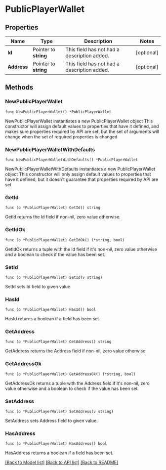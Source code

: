# PublicPlayerWallet

## Properties

Name | Type | Description | Notes
------------ | ------------- | ------------- | -------------
**Id** | Pointer to **string** | This field has not had a description added. | [optional] 
**Address** | Pointer to **string** | This field has not had a description added. | [optional] 

## Methods

### NewPublicPlayerWallet

`func NewPublicPlayerWallet() *PublicPlayerWallet`

NewPublicPlayerWallet instantiates a new PublicPlayerWallet object
This constructor will assign default values to properties that have it defined,
and makes sure properties required by API are set, but the set of arguments
will change when the set of required properties is changed

### NewPublicPlayerWalletWithDefaults

`func NewPublicPlayerWalletWithDefaults() *PublicPlayerWallet`

NewPublicPlayerWalletWithDefaults instantiates a new PublicPlayerWallet object
This constructor will only assign default values to properties that have it defined,
but it doesn't guarantee that properties required by API are set

### GetId

`func (o *PublicPlayerWallet) GetId() string`

GetId returns the Id field if non-nil, zero value otherwise.

### GetIdOk

`func (o *PublicPlayerWallet) GetIdOk() (*string, bool)`

GetIdOk returns a tuple with the Id field if it's non-nil, zero value otherwise
and a boolean to check if the value has been set.

### SetId

`func (o *PublicPlayerWallet) SetId(v string)`

SetId sets Id field to given value.

### HasId

`func (o *PublicPlayerWallet) HasId() bool`

HasId returns a boolean if a field has been set.

### GetAddress

`func (o *PublicPlayerWallet) GetAddress() string`

GetAddress returns the Address field if non-nil, zero value otherwise.

### GetAddressOk

`func (o *PublicPlayerWallet) GetAddressOk() (*string, bool)`

GetAddressOk returns a tuple with the Address field if it's non-nil, zero value otherwise
and a boolean to check if the value has been set.

### SetAddress

`func (o *PublicPlayerWallet) SetAddress(v string)`

SetAddress sets Address field to given value.

### HasAddress

`func (o *PublicPlayerWallet) HasAddress() bool`

HasAddress returns a boolean if a field has been set.


[[Back to Model list]](../README.md#documentation-for-models) [[Back to API list]](../README.md#documentation-for-api-endpoints) [[Back to README]](../README.md)


